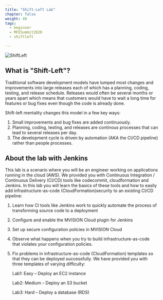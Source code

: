 ```yaml
---
title: "Shift-Left Lab"
chapter: false
weight: 40
tags:
  - beginner
  - MFESummit2020
  - shiftleft
  
---
```

![ShiftLeft](/images/mfe/shiftleft.png?classes=border,shadow)

## What is "Shift-Left"?

Traditional software development models have lumped most changes and improvements into large releases each of which has a planning, coding, testing, and release schedule.  Releases would often be several months or years apart which means that customers would have to wait a long time for features or bug fixes even though the code is already done.

Shift-left mentality changes this model in a few key ways:

1.  Small improvements and bug fixes are added continuously.
2.  Planning, coding, testing, and releases are continous processes that can lead to several releases per day.
3.  The development cycle is driven by automation (AKA the CI/CD pipeline) rather than people processes.


## About the lab with Jenkins

This lab is a scenario where you will be an engineer working on applications running in the cloud (AWS). We provided you with Continuous Integration / Continuous Delivery (CI/CD) tools like codecommit, cloudformation and Jenkins. In this lab you will learn the basics of these tools and how to easily add infrastructure-as-code (CloudFormation)security to an existing CI/CD pipeline:

1.	Learn how CI tools like Jenkins work to quickly automate the process of transforming source code to a deployment
2.	Configure and enable the MVISION Cloud plugin for Jenkins 
3.  Set up secure configuration policies in MVISION Cloud
3.	Observe what happens when you try to build infrastructure-as-code that violates your configuration policies.
4.	Fix problems in infrastructure-as-code (CloudFormation) templates so that they can be deployed successfully.  We have provided you with three templates of varying difficulty:

    Lab1:  Easy – Deploy an EC2 instance 

    Lab2:  Medium – Deploy an S3 bucket

    Lab3:  Hard – Deploy a database (RDS)



 
